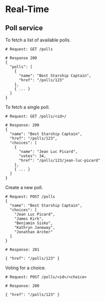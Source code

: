 # Real-Time

## Poll service

To fetch a list of available polls.

    # Request: GET /polls

    # Response 200
    {
      "polls": [
        {
          "name": "Best Starship Captain",
          "href": "/polls/123"
        },
        { ... }
      ]
    }

To fetch a single poll.

    # Request: GET /polls/<id>/

    # Response: 200
    {
      "name": "Best Starship Captain",
      "href": "/polls/123",
      "choices": [
        {
          "name": "Jean Luc Picard",
          "votes": 34,
          "href": "/polls/123/jean-luc-picard"
        },
        { ... }
      ]
    }

Create a new poll.

    # Request: POST /polls
    {
      "name": "Best Starship Captain",
      "choices": [
        "Jean Luc Picard",
        "James Kirk",
        "Benjamin Sisko",
        "Kathryn Janeway",
        "Jonathan Archer"
      ]
    }

    # Response: 201

    { "href": "/polls/123" }

Voting for a choice.

    # Request: POST /polls/<id>/<choice>

    # Response: 200

    { "href": "/polls/123" }
